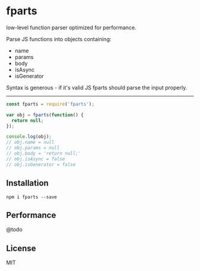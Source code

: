 # fparts

low-level function parser optimized for performance.

Parse JS functions into objects containing:

- name
- params
- body
- isAsync
- isGenerator

Syntax is generous - if it's valid JS fparts should parse the input properly.

---

```javascript
const fparts = require('fparts');

var obj = fparts(function() {
  return null;
});

console.log(obj);
// obj.name = null
// obj.params = null
// obj.body = 'return null;'
// obj.isAsync = false
// obj.isGenerator = false

```

## Installation

```
npm i fparts --save
```

## Performance
@todo

## License
MIT

